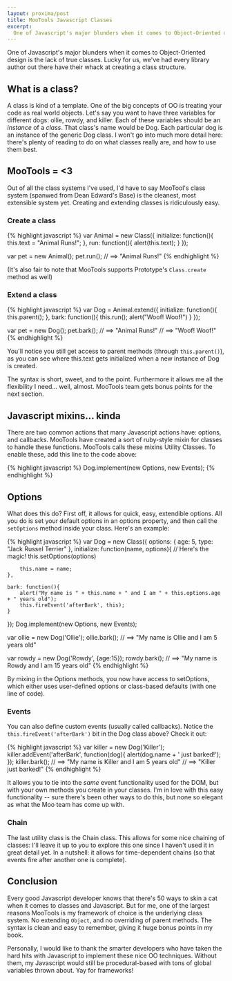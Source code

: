 ```yaml
---
layout: proxima/post
title: MooTools Javascript Classes
excerpt:
  One of Javascript's major blunders when it comes to Object-Oriented design is the lack of true classes.  Lucky for us, we've had every library author out there have their whack at creating a class structure.
---
```

One of Javascript's major blunders when it comes to Object-Oriented design is the lack of true classes.  Lucky for us, we've had every library author out there have their whack at creating a class structure.

## What is a class?

A class is kind of a template.  One of the big concepts of OO is treating your code as real world objects.  Let's say you want to have three variables for different dogs: ollie, rowdy, and killer.  Each of these variables should be an *instance* of a *class*.  That class's name would be Dog. Each particular dog is an instance of the generic Dog class.  I won't go into much more detail here: there's plenty of reading to do on what classes really are, and how to use them best.

## MooTools = <3

Out of all the class systems I've used, I'd have to say MooTool's class system (spanwed from Dean Edward's Base) is the cleanest, most extensible system yet.  Creating and extending classes is ridiculously easy.

### Create a class

{% highlight javascript %}
var Animal = new Class({
	initialize: function(){
		this.text = "Animal Runs!";
	},
	run: function(){
		alert(this.text);
	}
});

var pet = new Animal();
pet.run();
// ==> "Animal Runs!"
{% endhighlight %}

(It's also fair to note that MooTools supports Prototype's `Class.create` method as well)

### Extend a class

{% highlight javascript %}
var Dog = Animal.extend({
	initialize: function(){
		this.parent();
	},
	bark: function(){
		this.run();
		alert("Woof! Woof!")
	}
});

var pet = new Dog();
pet.bark();
// ==> "Animal Runs!"
// ==> "Woof! Woof!"
{% endhighlight %}

You'll notice you still get access to parent methods (through `this.parent()`), as you can see where this.text gets initialized when a new instance of Dog is created.

The syntax is short, sweet, and to the point.  Furthermore it allows me all the flexibility I need... well, almost.  MooTools team gets bonus points for the next section.

## Javascript mixins... kinda

There are two common actions that many Javascript actions have: options, and callbacks.  MooTools have created a sort of ruby-style mixin for classes to handle these functions.  MooTools calls these mixins Utility Classes.  To enable these, add this line to the code above:

{% highlight javascript %}
Dog.implement(new Options, new Events);
{% endhighlight %}

## Options

What does this do?  First off, it allows for quick, easy, extendible options.  All you do is set your default options in an options property, and then call the `setOptions` method inside your class.  Here's an example:

{% highlight javascript %}
var Dog = new Class({
	options: {
		age: 5,
		type: "Jack Russel Terrier"
	},
	initialize: function(name, options){
		// Here's the magic!
		this.setOptions(options)

		this.name = name;
	},

	bark: function(){
		alert("My name is " + this.name + " and I am " + this.options.age + " years old");
		this.fireEvent('afterBark', this);
	}
});
Dog.implement(new Options, new Events);

var ollie = new Dog('Ollie');
ollie.bark();
// ==> "My name is Ollie and I am 5 years old"

var rowdy = new Dog('Rowdy', {age:15});
rowdy.bark();
// ==> "My name is Rowdy and I am 15 years old"
{% endhighlight %}

By mixing in the Options methods, you now have access to setOptions, which either uses user-defined options or class-based defaults (with one line of code).

### Events

You can also define custom events (usually called callbacks).  Notice the `this.fireEvent('afterBark')` bit in the Dog class above?  Check it out:

{% highlight javascript %}
var killer = new Dog('Killer');
killer.addEvent('afterBark', function(dog){
	alert(dog.name + ' just barked!');
});
killer.bark();
// ==> "My name is Killer and I am 5 years old"
// ==> "Killer just barked!"
{% endhighlight %}

It allows you to tie into the *same* event functionality used for the DOM, but with your own methods you create in your classes. I'm in love with this easy functionality -- sure there's been other ways to do this, but none so elegant as what the Moo team has come up with.

### Chain

The last utility class is the Chain class.  This allows for some nice chaining of classes: I'll leave it up to you to explore this one since I haven't used it in great detail yet.  In a nutshell: it allows for time-dependent chains (so that events fire after another one is complete).

## Conclusion

Every good Javascript developer knows that there's 50 ways to skin a cat when it comes to classes and Javascript.  But for me, one of the largest reasons MooTools is my framework of choice is the underlying class system.  No extending `Object`, and no overriding of parent methods.  The syntax is clean and easy to remember, giving it huge bonus points in my book.

Personally, I would like to thank the smarter developers who have taken the hard hits with Javascript to implement these nice OO techniques.  Without them, my Javascript would still be procedural-based with tons of global variables thrown about.  Yay for frameworks!
